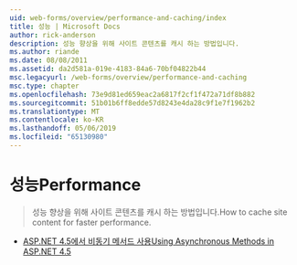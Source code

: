 ```yaml
---
uid: web-forms/overview/performance-and-caching/index
title: 성능 | Microsoft Docs
author: rick-anderson
description: 성능 향상을 위해 사이트 콘텐츠를 캐시 하는 방법입니다.
ms.author: riande
ms.date: 08/08/2011
ms.assetid: da2d581a-019e-4183-84a6-70bf04822b44
msc.legacyurl: /web-forms/overview/performance-and-caching
msc.type: chapter
ms.openlocfilehash: 73e9d81ed659eac2a6817f2cf1f472a71df8b882
ms.sourcegitcommit: 51b01b6ff8edde57d8243e4da28c9f1e7f1962b2
ms.translationtype: MT
ms.contentlocale: ko-KR
ms.lasthandoff: 05/06/2019
ms.locfileid: "65130980"
---
```

# <a name="performance"></a><span data-ttu-id="a69b4-103">성능</span><span class="sxs-lookup"><span data-stu-id="a69b4-103">Performance</span></span>

> <span data-ttu-id="a69b4-104">성능 향상을 위해 사이트 콘텐츠를 캐시 하는 방법입니다.</span><span class="sxs-lookup"><span data-stu-id="a69b4-104">How to cache site content for faster performance.</span></span>

- [<span data-ttu-id="a69b4-105">ASP.NET 4.5에서 비동기 메서드 사용</span><span class="sxs-lookup"><span data-stu-id="a69b4-105">Using Asynchronous Methods in ASP.NET 4.5</span></span>](using-asynchronous-methods-in-aspnet-45.md)
